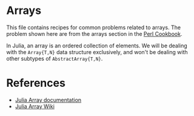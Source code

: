 # Arrays

This file contains recipes for common problems related to arrays. The problem shown here are from the arrays section in the [Perl Cookbook](http://docstore.mik.ua/orelly/perl/cookbook/ch04_01.htm).

In Julia, an array is an ordered collection of elements. We will be dealing with the `Array{T,N}` data structure exclusively, and won't be dealing with other subtypes of  `AbstractArray{T,N}`.

# References
- [Julia Array documentation](http://docs.julialang.org/en/release-0.5/stdlib/arrays/)
- [Julia Array Wiki](https://en.wikibooks.org/wiki/Introducing_Julia/Arrays_and_tuples)
